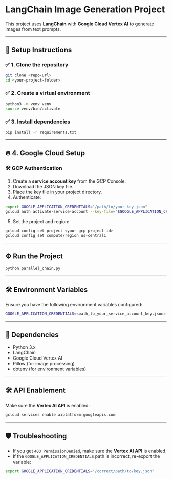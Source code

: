 # LangChain Image Generation Project

This project uses **LangChain** with **Google Cloud Vertex AI** to generate images from text prompts.

---

## 🚀 **Setup Instructions**

### ✅ **1. Clone the repository**
```bash
git clone <repo-url>
cd <your-project-folder>
```

### ✅ **2. Create a virtual environment**
```bash
python3 -m venv venv
source venv/bin/activate
```

### ✅ **3. Install dependencies**
```bash
pip install -r requirements.txt
```

---

## 🔥 **4. Google Cloud Setup**

### 🛠️ **GCP Authentication**
1. Create a **service account key** from the GCP Console.
2. Download the JSON key file.
3. Place the key file in your project directory.
4. Authenticate:
```bash
export GOOGLE_APPLICATION_CREDENTIALS="/path/to/your-key.json"
gcloud auth activate-service-account --key-file="$GOOGLE_APPLICATION_CREDENTIALS"
```

5. Set the project and region:
```bash
gcloud config set project <your-gcp-project-id>
gcloud config set compute/region us-central1
```

---

## ⚙️ **Run the Project**
```bash
python parallel_chain.py
```

---

## 🛠️ **Environment Variables**
Ensure you have the following environment variables configured:
```bash
GOOGLE_APPLICATION_CREDENTIALS=<path_to_your_service_account_key.json>
```

---

## 🔧 **Dependencies**
- Python 3.x
- LangChain
- Google Cloud Vertex AI
- Pillow (for image processing)
- dotenv (for environment variables)

---

## 🛠️ **API Enablement**
Make sure the **Vertex AI API** is enabled:
```bash
gcloud services enable aiplatform.googleapis.com
```

---

## 🛡️ **Troubleshooting**
- If you get `403 PermissionDenied`, make sure the **Vertex AI API** is enabled.
- If the `GOOGLE_APPLICATION_CREDENTIALS` path is incorrect, re-export the variable:
```bash
export GOOGLE_APPLICATION_CREDENTIALS="/correct/path/to/key.json"
```

